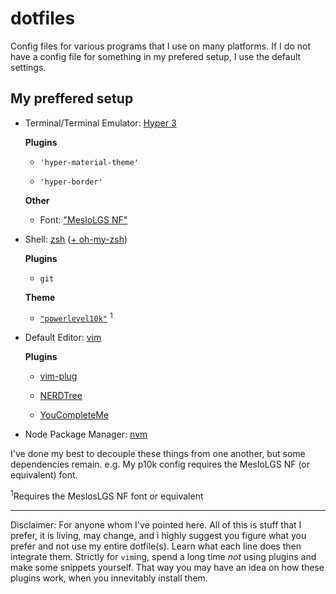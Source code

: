 # dotfiles
Config files for various programs that I use on many platforms. If I do not have a config file for something in my prefered setup, I use the default settings.

## My preffered setup

- Terminal/Terminal Emulator: [Hyper 3](https://hyper.is/)

    **Plugins**

    - `'hyper-material-theme'`

    - `'hyper-border'`

    **Other**

    - Font: ["MesloLGS NF"](https://github.com/romkatv/powerlevel10k#meslo-nerd-font-patched-for-powerlevel10k)

- Shell: [zsh](http://zsh.sourceforge.net/) ([+ oh-my-zsh](https://github.com/ohmyzsh/ohmyzsh))

    **Plugins**

    - `git`

    **Theme**

    - [`"powerlevel10k"`](https://github.com/romkatv/powerlevel10k) <sup>1</sup>

- Default Editor: [vim](https://www.vim.org/)

    **Plugins**

    - [vim-plug](https://github.com/junegunn/vim-plug)

    - [NERDTree](https://github.com/preservim/nerdtree)

    - [YouCompleteMe](https://github.com/ycm-core/YouCompleteMe)

- Node Package Manager: [nvm](https://github.com/nvm-sh/nvm)

I've done my best to decouple these things from one another, but some dependencies remain. e.g. My p10k config requires the MesloLGS NF (or equivalent) font.

<sup>1</sup>Requires the MeslosLGS NF font or equivalent

---

Disclaimer: For anyone whom I've pointed here. All of this is stuff that I prefer, it is living, may change, and i highly suggest you figure what you prefer and not use my entire dotfile(s). Learn what each line does then integrate them. Strictly for `vim`ing, spend a long time *not* using plugins and make some snippets yourself. That way you may have an idea on how these plugins work, when you innevitably install them.
